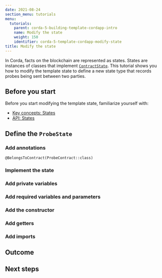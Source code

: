 ```yaml
---
date: 2021-08-24
section_menu: tutorials
menu:
  tutorials:
    parent: corda-5-building-template-cordapp-intro
    name: Modify the state
    weight: 150
    identifier: corda-5-template-cordapp-modify-state
title: Modify the state
---
```


In Corda, facts on the blockchain are represented as states. States are instances of classes that implement [`ContractState`](https://docs.corda.net/docs/corda-os/4.8/api-states.html#contractstate).  This tutorial shows you how to modify the template state to define a new state type that records probes being sent between two parties.

## Before you start

Before you start modifying the template state, familiarize yourself with:

* [Key concepts: States](XXX)
* [API: States](https://docs.corda.net/docs/corda-os/4.8/api-states.html#contractstate)

<!-- In some places I'm adding full links to 4.8 docs. These must be replaced with relative links before release, but I wanted to note the pages for now.  -->

## Define the `ProbeState`

<!-- Explain in small chunks, with code snippets in each section, how to define the state. I'm following the general steps from 4.8, but this may be different in C5/for this CorDapp. -->

### Add annotations

`@BelongsToContract(ProbeContract::class)`

### Implement the state

### Add private variables

### Add required variables and parameters

### Add the constructor

### Add getters

### Add imports

## Outcome



## Next steps
